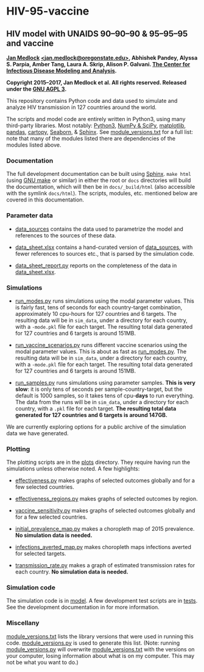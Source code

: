 # HIV-95-vaccine

## HIV model with UNAIDS 90–90–90 & 95–95–95 and vaccine

**[Jan Medlock](http://people.oregonstate.edu/~medlockj/)
[\<jan.medlock@oregonstate.edu\>](mailto:jan.medlock@oregonstate.edu),
Abhishek Pandey, Alyssa S. Parpia, Amber Tang, Laura A. Skrip,
Alison P. Galvani.
[The Center for Infectious Disease Modeling and Analysis](http://cidma.yale.edu/).**

**Copyright 2015–2017, Jan Medlock et al.  All rights reserved.
Released under the [GNU AGPL 3](LICENSE).**

This repository contains Python code and data used to simulate and
analyze HIV transmission in 127 countries around the world.
<!---
> Medlock J, Pandey A, Parpia AS, Tang A, Skrip LA, Galvani
> AP. Effectiveness of UNAIDS targets and HIV vaccination across 127
> countries. *Proc Natl Acad Sci USA*. 2017.
> [doi:10.1073/pnas.1620788114](https://dx.doi.org/10.1073/pnas.1620788114).
--->

The scripts and model code are entirely written in Python3, using many
third-party libraries.  Most notably:
[Python3](http://www.python.org/),
[NumPy & SciPy](http://www.scipy.org/),
[matplotlib](http://matplotlib.org/),
[pandas](http://pandas.pydata.org/),
[cartopy](http://scitools.org.uk/cartopy/),
[Seaborn](https://seaborn.pydata.org/),
& [Sphinx](http://www.sphinx-doc.org/).
See [module_versions.txt](module_versions.txt) for a full list: note
that many of the modules listed there are dependencies of the modules
listed above.

### Documentation

The full development documentation can be built using
[Sphinx](http://www.sphinx-doc.org/).  `make html` (using [GNU
make](https://www.gnu.org/software/make/) or similar) in either the
root or `docs` directories will build the documentation, which will
then be in `docs/_build/html` (also accessible with the symlink
`docs/html`).  The scripts, modules, etc. mentioned below are covered
in this documentation.

### Parameter data

* [data_sources](data_sources) contains the data used to
  parametrize the model and references to the sources of these data.

* [data_sheet.xlsx](data_sheet.xlsx) contains a hand-curated version
  of [data_sources](data_sources), with fewer references to sources
  etc., that is parsed by the simulation code.

* [data_sheet_report.py](data_sheet_report.py) reports on the
  completeness of the data in [data_sheet.xlsx](data_sheet.xlsx).

### Simulations

* [run_modes.py](run_modes.py) runs simulations using the modal
  parameter values.  This is fairly fast, tens of seconds for each
  country-target combination, approximately 10 cpu-hours for 127
  countries and 6 targets.  The resulting data will be in `sim_data`,
  under a directory for each country, with a `-mode.pkl` file for each
  target.  The resulting total data generated for 127 countries and 6
  targets is around 151MB.

* [run_vaccine_scenarios.py](run_vaccine_scenarios.py) runs different
  vaccine scenarios using the modal parameter values.  This is about
  as fast as [run_modes.py](run_modes.py).  The resulting data will be
  in `sim_data`, under a directory for each country, with a
  `-mode.pkl` file for each target.  The resulting total data
  generated for 127 countries and 6 targets is around 151MB.

* [run_samples.py](run_samples.py) runs simulations using parameter
  samples.  **This is very slow**: it is only tens of seconds per
  sample-country-target, but the default is 1000 samples, so it takes
  tens of cpu-**days** to run everything.  The data from the runs will
  be in `sim_data`, under a directory for each country, with a `.pkl`
  file for each target.  **The resulting total data generated for 127
  countries and 6 targets is around 147GB.**

We are currently exploring options for a public archive of the
simulation data we have generated.

### Plotting

The plotting scripts are in the [plots](plots) directory.  They
require having run the simulations unless otherwise noted.  A few highlights:
* [effectiveness.py](plots/effectiveness.py) makes graphs of selected
  outcomes globally and for a few selected countries.

* [effectiveness_regions.py](plots/effectiveness_regions.py) makes graphs of
  selected outcomes by region.

* [vaccine_sensitivity.py](plots/vaccine_sensitivity.py) makes graphs
  of selected outcomes globally and for a few selected countries.

* [initial_prevalence_map.py](plots/initial_prevalence_map.py) makes
  a choropleth map of 2015 prevalence.  **No simulation data is needed.**

* [infections_averted_map.py](plots/infections_averted_map.py) makes
  choropleth maps infections averted for selected targets.

* [transmission_rate.py](plots/transmission_rate.py) makes a graph of
  estimated transmission rates for each country.  **No simulation data is
  needed.**

### Simulation code

The simulation code is in [model](model).  A few development test
scripts are in [tests](tests).  See the development documentation
in for more information.

### Miscellany

[module_versions.txt](module_versions.txt) lists the library
versions that were used in running this
code.  [module_versions.py](module_versions.py) is used to generate
this list.  (Note: running [module_versions.py](module_versions.py) will
overwrite [module_versions.txt](module_versions.txt) with the versions
on your computer, losing information about what is on my computer.
This may not be what you want to do.)
